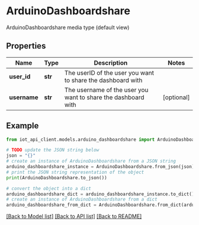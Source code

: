 # ArduinoDashboardshare

ArduinoDashboardshare media type (default view)

## Properties

Name | Type | Description | Notes
------------ | ------------- | ------------- | -------------
**user_id** | **str** | The userID of the user you want to share the dashboard with | 
**username** | **str** | The username of the user you want to share the dashboard with | [optional] 

## Example

```python
from iot_api_client.models.arduino_dashboardshare import ArduinoDashboardshare

# TODO update the JSON string below
json = "{}"
# create an instance of ArduinoDashboardshare from a JSON string
arduino_dashboardshare_instance = ArduinoDashboardshare.from_json(json)
# print the JSON string representation of the object
print(ArduinoDashboardshare.to_json())

# convert the object into a dict
arduino_dashboardshare_dict = arduino_dashboardshare_instance.to_dict()
# create an instance of ArduinoDashboardshare from a dict
arduino_dashboardshare_from_dict = ArduinoDashboardshare.from_dict(arduino_dashboardshare_dict)
```
[[Back to Model list]](../README.md#documentation-for-models) [[Back to API list]](../README.md#documentation-for-api-endpoints) [[Back to README]](../README.md)


